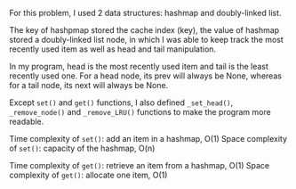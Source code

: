 For this problem, I used 2 data structures: hashmap and doubly-linked list. 

The key of hashpmap stored the cache index (key), the value of hashmap stored a doubly-linked list node, in which I was able to keep track the most recently used item as well as head and tail manipulation. 

In my program, head is the most recently used item and tail is the least recently used one. For a head node, its prev will always be None, whereas for a tail node, its next will always be None. 

Except `set()` and `get()` functions, I also defined `_set_head()`, `_remove_node()` and `_remove_LRU()` functions to make the program more readable. 


Time complexity of `set()`: add an item in a hashmap, O(1)
Space complexity of `set()`: capacity of the hashmap, O(n)

Time complexity of `get()`: retrieve an item from a hashmap, O(1)
Space complexity of `get()`: allocate one item, O(1)
